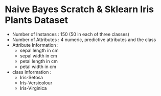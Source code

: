 # Naive Bayes Scratch & Sklearn Iris Plants Dataset #

* Number of Instances : 150 (50 in each of three classes)
* Number of Attributes : 4 numeric, predictive attributes and the class
* Attribute Information :
 	* sepal length in cm
  * sepal width in cm
  * petal length in cm
  * petal width in cm
* class Information :
  * Iris-Setosa
  * Iris-Versicolour
  * Iris-Virginica
